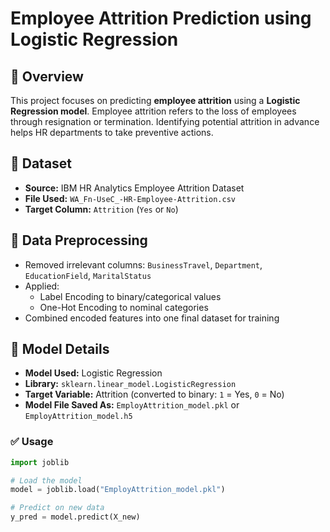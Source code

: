 # Employee Attrition Prediction using Logistic Regression

## 📌 Overview
This project focuses on predicting **employee attrition** using a **Logistic Regression model**. Employee attrition refers to the loss of employees through resignation or termination. Identifying potential attrition in advance helps HR departments to take preventive actions.

## 📂 Dataset
- **Source:** IBM HR Analytics Employee Attrition Dataset  
- **File Used:** `WA_Fn-UseC_-HR-Employee-Attrition.csv`  
- **Target Column:** `Attrition` (`Yes` or `No`)  

## 🧹 Data Preprocessing
- Removed irrelevant columns: `BusinessTravel`, `Department`, `EducationField`, `MaritalStatus`
- Applied:
  - Label Encoding to binary/categorical values
  - One-Hot Encoding to nominal categories
- Combined encoded features into one final dataset for training

## 🤖 Model Details
- **Model Used:** Logistic Regression  
- **Library:** `sklearn.linear_model.LogisticRegression`  
- **Target Variable:** Attrition (converted to binary: `1` = Yes, `0` = No)  
- **Model File Saved As:** `EmployAttrition_model.pkl` or `EmployAttrition_model.h5`

### ✅ Usage
```python
import joblib

# Load the model
model = joblib.load("EmployAttrition_model.pkl")

# Predict on new data
y_pred = model.predict(X_new)
